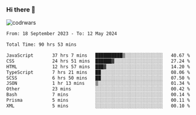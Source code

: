 ### Hi there 👋


![codrwars](https://www.codewars.com/users/rsschool_c9af20f58c35c696/badges/micro) 

<!--START_SECTION:waka-->

```txt
From: 18 September 2023 - To: 12 May 2024

Total Time: 90 hrs 53 mins

JavaScript       37 hrs 7 mins   ██████████▒░░░░░░░░░░░░░░   40.67 %
CSS              24 hrs 51 mins  ██████▓░░░░░░░░░░░░░░░░░░   27.24 %
HTML             12 hrs 57 mins  ███▓░░░░░░░░░░░░░░░░░░░░░   14.20 %
TypeScript       7 hrs 21 mins   ██░░░░░░░░░░░░░░░░░░░░░░░   08.06 %
SCSS             6 hrs 50 mins   ██░░░░░░░░░░░░░░░░░░░░░░░   07.50 %
JSON             1 hr 13 mins    ▒░░░░░░░░░░░░░░░░░░░░░░░░   01.34 %
Other            23 mins         ░░░░░░░░░░░░░░░░░░░░░░░░░   00.42 %
Bash             7 mins          ░░░░░░░░░░░░░░░░░░░░░░░░░   00.14 %
Prisma           5 mins          ░░░░░░░░░░░░░░░░░░░░░░░░░   00.11 %
XML              5 mins          ░░░░░░░░░░░░░░░░░░░░░░░░░   00.10 %
```

<!--END_SECTION:waka-->
